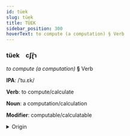 ```yaml
---
id: tüek
slug: tüek
title: TÜEK
sidebar_position: 300
hoverText: to compute (a computation) § Verb
---
```


### tüek&emsp;<span kind="abugida">cʄɽ̑ɿ</span>

*to compute (a computation)* **§** Verb

**IPA**: /ˈtu.ɛk/

**Verb**: to compute/calculate

**Noun**: a computation/calculation

**Modifier**: computable/calculatable

<details>
    <summary>Origin</summary>
    Burmese တွက် twak /twɛʔ/<br/>
    <em>Sino-Tibetan Language Family</em>
</details>